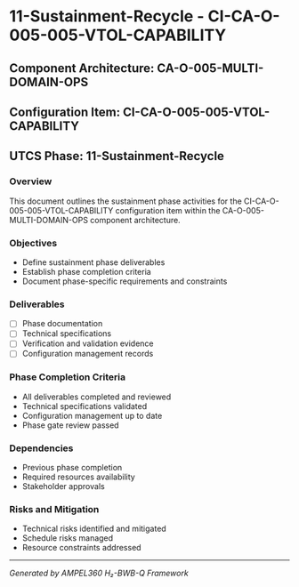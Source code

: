 # 11-Sustainment-Recycle - CI-CA-O-005-005-VTOL-CAPABILITY

## Component Architecture: CA-O-005-MULTI-DOMAIN-OPS
## Configuration Item: CI-CA-O-005-005-VTOL-CAPABILITY
## UTCS Phase: 11-Sustainment-Recycle

### Overview
This document outlines the sustainment phase activities for the CI-CA-O-005-005-VTOL-CAPABILITY configuration item within the CA-O-005-MULTI-DOMAIN-OPS component architecture.

### Objectives
- Define sustainment phase deliverables
- Establish phase completion criteria
- Document phase-specific requirements and constraints

### Deliverables
- [ ] Phase documentation
- [ ] Technical specifications
- [ ] Verification and validation evidence
- [ ] Configuration management records

### Phase Completion Criteria
- All deliverables completed and reviewed
- Technical specifications validated
- Configuration management up to date
- Phase gate review passed

### Dependencies
- Previous phase completion
- Required resources availability
- Stakeholder approvals

### Risks and Mitigation
- Technical risks identified and mitigated
- Schedule risks managed
- Resource constraints addressed

---
*Generated by AMPEL360 H₂-BWB-Q Framework*

